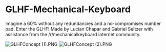 # GLHF-Mechanical-Keyboard
Imagine a 60% without any redundancies and a no-compromises number pad. Enter the GLHF! 
Made by Lucian Chapar and Gabriel Seltzer with assistance from the /r/mechanicalkeyboard internet community.

<img src="/lucian151/GLHF-Mechanical-Keyboard/blob/master/Images/GLHFConcept%20(1).PNG?raw=true" alt="GLHFConcept (1).PNG">
<img src="/lucian151/GLHF-Mechanical-Keyboard/blob/master/Images/GLHFConcept%20(1).PNG?raw=true" alt="GLHFConcept (2).PNG">
